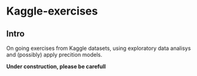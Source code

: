 # Kaggle-exercises
## Intro
On going exercises from Kaggle datasets, using exploratory data analisys and (possibly) apply precition models.

**Under construction, please be carefull**
